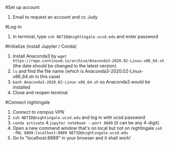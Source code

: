 #Set up account
1. Email to request an account and cc Judy

#Log-in
1. In terminal, type ```ssh NETID@nightingale.ucsd.edu``` and enter password

#Initialize (install Jupyter  / Conda)
1. Install Anaconda3 by ```wget https://repo.continuum.io/archive/Anaconda3-2020.02-Linux-x86_64.sh``` (the date should be changed to the latest version)
2. ```ls``` and find the file name (which is Anaconda3-2020.02-Linux-x86_64.sh in this case)
3. ```bash Anaconda3-2020.02-Linux-x86_64.sh``` so Anaconda3 would be installed
3. Close and reopen terminal

#Connect nightingale
1. *Connect to campus VPN*
2. ```ssh NETID@nightingale.ucsd.edu``` and log in with ucsd password
3. ```conda activate```
4.```jupyter notebook --port 8889``` (it can be any 4-digit)
5. Open a new command window that's on local but not on nightingale ```ssh -fNL 8889:localhost:8889 NETID@nightingale.ucsd.edu```
6. Go to "localhost:8889" in your browser and it shall work!
